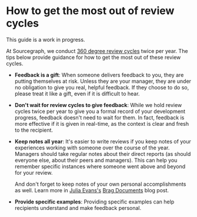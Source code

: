 # How to get the most out of review cycles

This guide is a work in progress.

At Sourcegraph, we conduct [360 degree review cycles](index.md) twice per year. The tips below provide guidance for how to get the most out of these review cycles.

- **Feedback is a gift**: When someone delivers feedback to you, they are putting themselves at risk. Unless they are your manager, they are under no obligation to give you real, helpful feedback. If they choose to do so, please treat it like a gift, even if it is difficult to hear.

- **Don't wait for review cycles to give feedback**: While we hold review cycles twice per year to give you a formal record of your development progress, feedback doesn't need to wait for them. In fact, feedback is more effective if it is given in real-time, as the context is clear and fresh to the recipient.

- **Keep notes all year**: It's easier to write reviews if you keep notes of your experiences working with someone over the course of the year. Managers should take regular notes about their direct reports (as should everyone else, about their peers and managers). This can help you remember specific instances where someone went above and beyond for your review.

  And don't forget to keep notes of your own personal accomplishments as well. Learn more in [Julia Evans's](https://jvns.ca/) [Brag Documents](https://jvns.ca/blog/brag-documents/) blog post.

- **Provide specific examples**: Providing specific examples can help recipients understand and make feedback personal.
